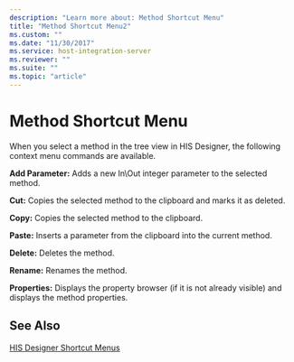 ```yaml
---
description: "Learn more about: Method Shortcut Menu"
title: "Method Shortcut Menu2"
ms.custom: ""
ms.date: "11/30/2017"
ms.service: host-integration-server
ms.reviewer: ""
ms.suite: ""
ms.topic: "article"
---
```

# Method Shortcut Menu
When you select a method in the tree view in HIS Designer, the following context menu commands are available.  
  
 **Add Parameter:** Adds a new In\Out integer parameter to the selected method.  
  
 **Cut:** Copies the selected method to the clipboard and marks it as deleted.  
  
 **Copy:** Copies the selected method to the clipboard.  
  
 **Paste:** Inserts a parameter from the clipboard into the current method.  
  
 **Delete:** Deletes the method.  
  
 **Rename:** Renames the method.  
  
 **Properties:** Displays the property browser (if it is not already visible) and displays the method properties.  
  
## See Also  
 [HIS Designer Shortcut Menus](../core/his-designer-shortcut-menus1.md)
